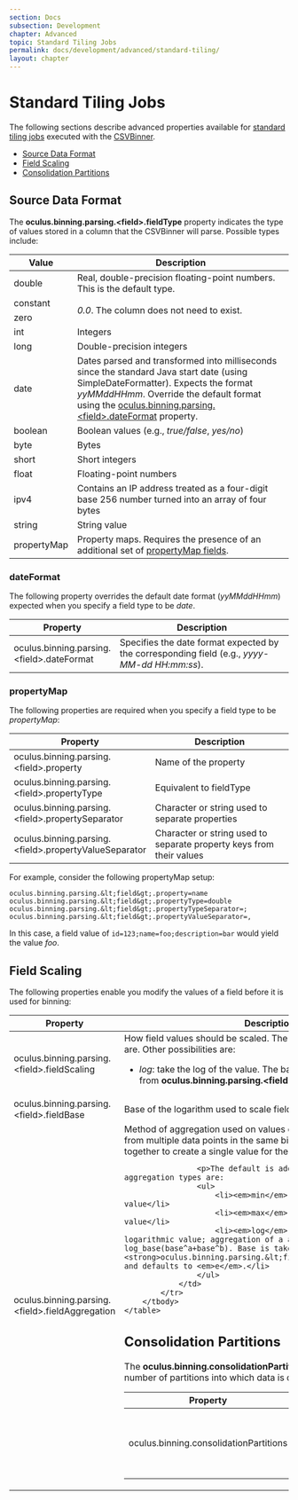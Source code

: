```yaml
---
section: Docs
subsection: Development
chapter: Advanced
topic: Standard Tiling Jobs
permalink: docs/development/advanced/standard-tiling/
layout: chapter
---
```


Standard Tiling Jobs
====================

The following sections describe advanced properties available for [standard tiling jobs](../../how-to/standard-tiling/) executed with the [CSVBinner](../../how-to/standard-tiling/#csvbinner).

- [Source Data Format](#source-data-format)
- [Field Scaling](#field-scaling)
- [Consolidation Partitions](#consolidation-partitions)

## <a name="source-data-format"></a> Source Data Format ##

The **oculus.<wbr>binning.<wbr>parsing.<wbr>&lt;field&gt;.<wbr>fieldType** property indicates the type of values stored in a column that the CSVBinner will parse. Possible types include:

<div class="props">
	<table class="summaryTable" width="100%">
		<thead>
			<tr>
				<th scope="col" width="20%">Value</th>
				<th scope="col" width="80%">Description</th>
			</tr>
		</thead>
		<tbody>
			<tr>
				<td class="value">double</td>
				<td class="description">Real, double-precision floating-point numbers. This is the default type.</td>
			</tr>
			<tr>
				<td class="value">constant</td>
				<td class="description" rowspan="2"><em>0.0</em>. The column does not need to exist.</td>
			</tr>
			<tr>
				<td class="value">zero</td>
			</tr>
			<tr>
				<td class="value">int</td>
				<td class="description">Integers</td>
			</tr>
			<tr>
				<td class="value">long</td>
				<td class="description">Double-precision integers</td>
			</tr>
			<tr>
				<td class="value">date</td>
				<td class="description">Dates parsed and transformed into milliseconds since the standard Java start date (using SimpleDateFormatter). Expects the format <em>yyMMddHHmm</em>. Override the default format using the <a href="#dateformat">oculus.binning.parsing.&lt;field&gt;.dateFormat</a> property.</td>
			</tr>
			<tr>
				<td class="value">boolean</td>
				<td class="description">Boolean values (e.g., <em>true/false</em>, <em>yes/no</em>)</td>
			</tr>
			<tr>
				<td class="value">byte</td>
				<td class="description">Bytes</td>
			</tr>
			<tr>
				<td class="value">short</td>
				<td class="description">Short integers</td>
			</tr>
			<tr>
				<td class="value">float</td>
				<td class="description">Floating-point numbers</dd>
			</tr>
			<tr>
				<td class="value">ipv4</td>
				<td class="description">Contains an IP address treated as a four-digit base 256 number turned into an array of four bytes</td>
			</tr>
			<tr>
				<td class="value">string</td>
				<td class="description">String value</td>
			</tr>
			<tr>
				<td class="value">propertyMap</td>
				<td class="description">Property maps. Requires the presence of an additional set of <a href="#propertymap">propertyMap fields</a>.</td>
			</tr>
		</tbody>
	</table>
</div>

### <a name="dateformat"></a> dateFormat ###

The following property overrides the default date format (*yyMMddHHmm*) expected when you specify a field type to be *date*.

<div class="props">
	<table class="summaryTable" width="100%">
		<thead>
			<tr>
				<th scope="col" width="20%">Property</th>
				<th scope="col" width="80%">Description</th>
			</tr>
		</thead>
		<tbody>
			<tr>
				<td class="property">oculus.binning.parsing.&lt;field&gt;.dateFormat</td>
				<td class="description">Specifies the date format expected by the corresponding field (e.g., <em>yyyy-MM-dd HH:mm:ss</em>).</td>
			</tr>
		</tbody>
	</table>
</div>

### <a name="propertymap"></a> propertyMap ###

The following properties are required when you specify a field type to be *propertyMap*:

<div class="props">
	<table class="summaryTable" width="100%">
		<thead>
			<tr>
				<th scope="col" width="20%">Property</th>
				<th scope="col" width="80%">Description</th>
			</tr>
		</thead>
		<tbody>
			<tr>
				<td class="property">oculus.binning.parsing.&lt;field&gt;.property</td>
				<td class="description">Name of the property</td>
			</tr>
			<tr>
				<td class="property">oculus.binning.parsing.&lt;field&gt;.propertyType</td>
				<td class="description">Equivalent to fieldType</td>
			</tr>
			<tr>
				<td class="property">oculus.binning.parsing.&lt;field&gt;.propertySeparator</td>
				<td class="description">Character or string used to separate properties</td>
			</tr>
			<tr>
				<td class="property">oculus.binning.parsing.&lt;field&gt;.propertyValueSeparator</td>
				<td class="description">Character or string used to separate property keys from their values</td>
			</tr>
		</tbody>
	</table>
</div>

For example, consider the following propertyMap setup:

```properties
oculus.binning.parsing.&lt;field&gt;.property=name
oculus.binning.parsing.&lt;field&gt;.propertyType=double
oculus.binning.parsing.&lt;field&gt;.propertyTypeSeparator=;
oculus.binning.parsing.&lt;field&gt;.propertyValueSeparator=,
```

In this case, a field value of `id=123;name=foo;description=bar` would yield the value *foo*.

## <a name="field-scaling"></a> Field Scaling ##

The following properties enable you modify the values of a field before it is used for binning:

<div class="props">
	<table class="summaryTable" width="100%">
		<thead>
			<tr>
				<th scope="col" width="20%">Property</th>
				<th scope="col" width="80%">Description</th>
			</tr>
		</thead>
		<tbody>
			<tr>
				<td class="property">oculus.binning.parsing.&lt;field&gt;.fieldScaling</td>
				<td class="description">
					How field values should be scaled. The default leaves values as they are. Other possibilities are:
					<ul>
						<li><em>log</em>: take the log of the value. The base of the logarithm is taken from <strong>oculus.binning.parsing.&lt;field&gt;.fieldBase</strong>.</dd>
					</ul>
				</td>
			</tr>
			<tr>
				<td class="property">oculus.binning.parsing.&lt;field&gt;.fieldBase</td>
				<td class="description">Base of the logarithm used to scale field values.</td>
			</tr>
			<tr>
				<td class="property">oculus.binning.parsing.&lt;field&gt;.fieldAggregation</td>
				<td class="description">
					Method of aggregation used on values of field. Describes how values from multiple data points in the same bin should be aggregated together to create a single value for the bin.

					<p>The default is addition. Other possible aggregation types are:
					<ul>
						<li><em>min</em>: find the minimum value</li>
						<li><em>max</em>: find the maximum value</li>
						<li><em>log</em>: treat the number as a logarithmic value; aggregation of a and b is log_base(base^a+base^b). Base is taken from property <strong>oculus.binning.parsing.&lt;field&gt;.fieldBase</strong>, and defaults to <em>e</em>.</li>
					</ul>
				</td>
			</tr>
		</tbody>
	</table>
</div>

## <a name="consolidation-partitions"></a> Consolidation Partitions ##

The **oculus.binning.consolidationPartitions** property controls the number of partitions into which data is consolidated when binning.

<div class="props">
	<table class="summaryTable" width="100%">
		<thead>
			<tr>
				<th scope="col" width="20%">Property</th>
				<th scope="col" width="80%">Description</th>
			</tr>
		</thead>
		<tbody>
			<tr>
				<td class="property">oculus.binning.consolidationPartitions</td>
				<td class="description">The number of partitions into which to consolidate data when binning. If not included, Spark automatically selects the number of partitions.</td>
			</tr>
		</tbody>
	</table>
</div>